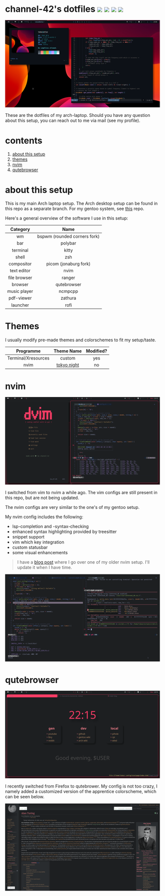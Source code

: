 # channel-42's dotfiles ![](https://img.shields.io/badge/Branch-Laptop-green.svg) [![](https://img.shields.io/badge/Branch-Tower-purple.svg)](https://github.com/channel-42/dotfiles/tree/tower_branch) ![](https://img.shields.io/badge/License-MIT-orange.svg) ![](https://img.shields.io/badge/Distro-Arch-blue.svg)


![cover image](.resources/main.png)

These are the dotfiles of my arch-laptop. Should you have any question about this setup, you can reach out to me via mail (see my profile).

# contents
1. [about this setup](#about-this-setup)     
2. [themes](#themes)       
3. [nvim](#vim)       
4. [qutebrowser](#firefox)      


# about this setup

This is my main Arch laptop setup. The Arch desktop setup can be found in this repo as a separate branch. For my gentoo system, see [this](https://github.com/channel-42/gentoo) repo.

Here's a general overview of the software I use in this setup:

| Category | Name |
|:--------:|:----:|
|wm| bspwm (rounded corners fork)|
|bar|polybar|
|terminal|kitty|
|shell|zsh|
|compositor|picom (jonaburg fork)| 
|text editor|nvim|
|file browser|ranger|
|browser|qutebrowser|
|music player|ncmpcpp|
|pdf-viewer|zathura|
|launcher|rofi|

# Themes
I usually modify pre-made themes and colorschemes to fit my setup/taste.

| Programme | Theme Name | Modified? |
|:--------:|:----:|:-------:|
|Terminal/Xresources|custom|yes|
|nvim|[tokyo night](https://github.com/ghifarit53/tokyonight-vim)|no|

# nvim
![nvim 1](.resources/vim_1.png  "Screenshot of Neovim")

I switched from vim to nvim a while ago. The vim configs are still present in this repo, but are not being updated.

The nvim configs are very similar to the one's of my gentoo setup. 

My nvim config includes the following:
- lsp-completion and -syntax-checking
- enhanced syntax highlighting provided by treesitter
- snippet support
- vim which key integration
- custom statusbar
- some visual enhancements 

>I have a [blog post](https://blog.devls.de/nvim-setup/nvim-setup.html) where I go over one of my older nvim setup. I'll update it when I have time.

![nvim 1](.resources/vim_2.png  "Another screenshot of Neovim")

# qutebrowser

![alt text](.resources/qute_1.png "Screenshot of qutebrowser")

I recently switched from Firefox to qutebrower. My config is not too crazy, I namely added a customized version of the apprentice colorscheme, which can be seen below.

![alt text](.resources/qute_2.png "Screenshot of qutebrowser")


